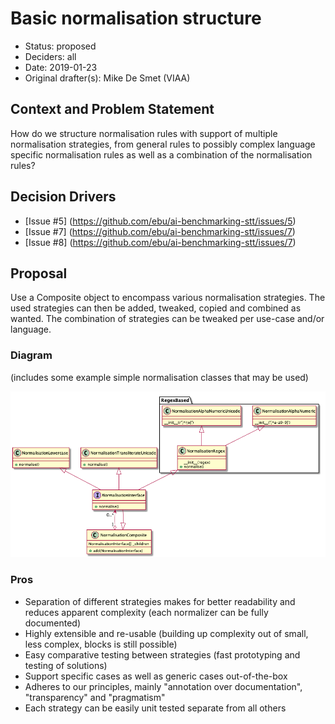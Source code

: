# Basic normalisation structure

* Status: proposed
* Deciders: all
* Date: 2019-01-23
* Original drafter(s): Mike De Smet (VIAA)


## Context and Problem Statement

How do we structure normalisation rules with support of multiple normalisation strategies, from general rules to possibly complex language specific normalisation rules as well as a combination of the normalisation rules?

## Decision Drivers <!-- optional -->

* [Issue #5] (https://github.com/ebu/ai-benchmarking-stt/issues/5)
* [Issue #7] (https://github.com/ebu/ai-benchmarking-stt/issues/7)
* [Issue #8] (https://github.com/ebu/ai-benchmarking-stt/issues/7)

## Proposal

Use a Composite object to encompass various normalisation strategies. The used strategies can then be added, tweaked, copied and combined as wanted. The combination of strategies can be tweaked per use-case and/or language.

### Diagram

(includes some example simple normalisation classes that may be used)

![Diagram](hld/ADR0001.png)


### Pros
* Separation of different strategies makes for better readability and reduces apparent complexity (each normalizer can be fully documented) 
* Highly extensible and re-usable (building up complexity out of small, less complex, blocks is still possible)
* Easy comparative testing between strategies (fast prototyping and testing of solutions)
* Support specific cases as well as generic cases out-of-the-box
* Adheres to our principles, mainly "annotation over documentation", "transparency" and "pragmatism"
* Each strategy can be easily unit tested separate from all others


